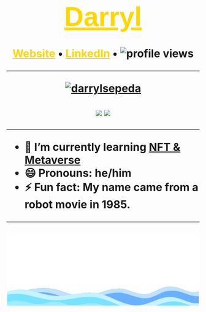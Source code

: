 <p style="background-image: url('https://scontent-xsp1-1.xx.fbcdn.net/v/t1.0-9/67313905_10219515380740723_847708016017932288_o.jpg?_nc_cat=103&_nc_sid=19026a&_nc_ohc=4QJVKGqtyfYAX-Z3yMd&_nc_ht=scontent-xsp1-1.xx&oh=9f3848284410f265f4623b3e06e16d94&oe=5FA6419C');width:100%;height:400px;background-position: 0 -20px;background-size:100%;color:#fff;display:flex;align-items:center;justify-content:center;background-repeat:no-repeat;">
</p>

<h1 align="center"><a href="https://thereal-website.com" style="color:#ffd700;font-size:70px;font-family: arial;text-align:center;">Darryl</a><h1>

<p align="center">
  <a href="https://thereal-website.com" style="color:#ffd700">Website</a> •
  <a href="https://www.linkedin.com/in/darryl-rn/" style="color:#ffd700">LinkedIn</a> •
  <img src="https://gpvc.arturio.dev/darrylsepeda" alt="profile views">
</p>

---
<p align="center">
  <a href="https://github.com/ryo-ma/github-profile-trophy"><img src="https://github-profile-trophy.vercel.app/?username=darrylsepeda&theme=tokyonight&column=-1" alt="darrylsepeda" /></a>
</p>

<p align="center">
  <img src="https://github-readme-stats.vercel.app/api/top-langs/?username=darrylsepeda&bg_color=001529&title_color=ffd700&text_color=ffd700&langs_count=10&layout=compact" />
  <img src="https://github-readme-stats.vercel.app/api?username=darrylsepeda&show_icons=true&bg_color=001529&title_color=ffd700&text_color=ffd700&count_private=true" />
</p>

---

- 🌱 I’m currently learning [NFT & Metaverse](https://www.sandbox.game/en/)
- 😄 Pronouns: he/him
- ⚡ Fun fact: My name came from a robot movie in 1985.

---

<img src="footer.gif" width="100%" />
<!-- I'm a [Software Engineer](https://wedbio.com) focusing on fullstack web applications.  -->
<!-- - 👯 I’m looking to collaborate on ...
- 🤔 I’m looking for help with ...
- 💬 Ask me about ...
- 📫 How to reach me:  -->
